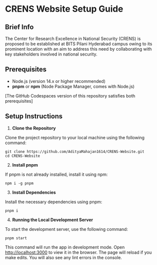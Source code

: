 # CRENS Website Setup Guide

## Brief Info

The Center for Research Excellence in National Security (CRENS) is proposed to be established at BITS Pilani Hyderabad campus owing to its prominent location with an aim to address this need by collaborating with key stakeholders involved in national security.

## Prerequisites

- Node.js (version 14.x or higher recommended)
- **pnpm** or **npm** (Node Package Manager, comes with Node.js)

[The GitHub Codespaces version of this repository satisfies both prerequisites]

## Setup Instructions

1.  **Clone the Repository**

Clone the project repository to your local machine using the following command:

```
git clone https://github.com/AdityaMahajan1614/CRENS-Website.git
cd CRENS-Website
```

2. **Install pnpm**

If pnpm is not already installed, install it using npm:

```
npm i -g pnpm
```

3.  **Install Dependencies**

Install the necessary dependencies using pnpm:
```
pnpm i
```
4.  **Running the Local Development Server**

To start the development server, use the following command:
```
pnpm start
```
This command will run the app in development mode. Open [http://localhost:3000](http://localhost:3000) to view it in the browser. The page will reload if you make edits. You will also see any lint errors in the console.

